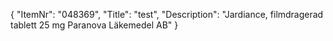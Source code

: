 {
  "ItemNr": "048369",
  "Title": "test",
  "Description": "Jardiance, filmdragerad tablett 25 mg Paranova Läkemedel AB"
}